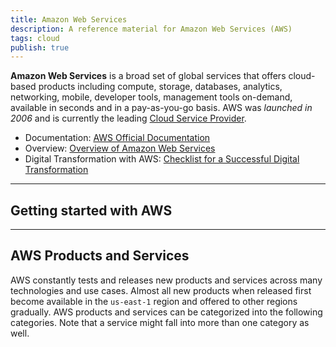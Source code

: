 ```yaml
---
title: Amazon Web Services
description: A reference material for Amazon Web Services (AWS)
tags: cloud
publish: true
---
```


**Amazon Web Services** is a broad set of global services that offers cloud-based products including compute, storage, databases, analytics, networking, mobile, developer tools, management tools on-demand, available in seconds and in a pay-as-you-go basis. AWS was *launched in 2006* and is currently the leading [Cloud Service Provider](Cloud%20Service%20Provider.md).

- Documentation: [AWS Official Documentation](https://docs.aws.amazon.com/) 
- Overview: [Overview of Amazon Web Services](https://docs.aws.amazon.com/whitepapers/latest/aws-overview/introduction.html)
- Digital Transformation with AWS: [Checklist for a Successful Digital Transformation](https://aws.amazon.com/blogs/publicsector/your-checklist-for-a-successful-digital-transformation/)

---
## Getting started with AWS

---
## AWS Products and Services
AWS constantly tests and releases new products and services across many technologies and use cases. Almost all new products when released first become available in the `us-east-1` region and offered to other regions gradually. AWS products and services can be categorized into the following categories. Note that a service might fall into more than one category as well.